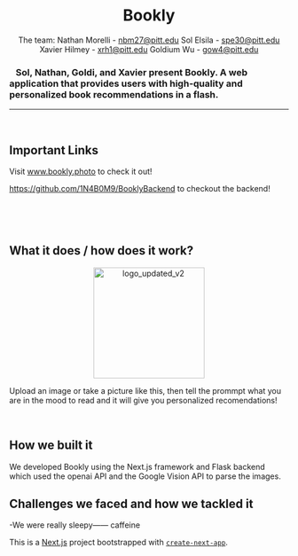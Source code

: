 
<div align="center">
 
# Bookly
The team: 
Nathan Morelli - nbm27@pitt.edu
Sol Elsila - spe30@pitt.edu
Xavier Hilmey - xrh1@pitt.edu
Goldium Wu - gow4@pitt.edu
</div>

### &nbsp;&nbsp;&nbsp;Sol, Nathan, Goldi, and Xavier present Bookly. A web application that provides users with high-quality and personalized book recommendations in a flash.
---
&nbsp;

## Important Links
Visit www.bookly.photo to check it out!

https://github.com/1N4B0M9/BooklyBackend to checkout the backend!


&nbsp;&nbsp;&nbsp;
&nbsp;

&nbsp;

## What it does / how does it work?
<p align="center">
 <img src="https://github.com/user-attachments/assets/cca32cca-a2e0-4ec2-8637-8b29a02ef616" alt="logo_updated_v2" width="200">
</p>
Upload an image or take a picture like this, then tell the prommpt what you are in the mood to read and it will give you personalized recomendations!

&nbsp;&nbsp;&nbsp;
&nbsp;

## How we built it
We developed Bookly using the Next.js framework and Flask backend which used the openai API and the Google Vision API to parse the images.
&nbsp;

## Challenges we faced and how we tackled it
-We were really sleepy—— caffeine
&nbsp;


This is a [Next.js](https://nextjs.org) project bootstrapped with [`create-next-app`](https://nextjs.org/docs/app/api-reference/cli/create-next-app).
